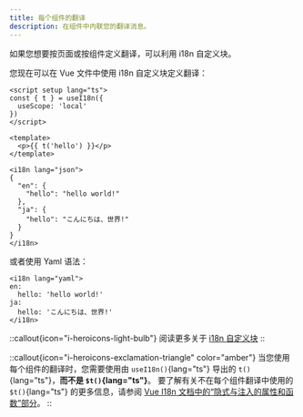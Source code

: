 ```yaml
---
title: 每个组件的翻译
description: 在组件中内联您的翻译消息。
---
```


如果您想要按页面或按组件定义翻译，可以利用 i18n 自定义块。

您现在可以在 Vue 文件中使用 i18n 自定义块定义翻译：

```vue
<script setup lang="ts">
const { t } = useI18n({
  useScope: 'local'
})
</script>

<template>
  <p>{{ t('hello') }}</p>
</template>

<i18n lang="json">
{
  "en": {
    "hello": "hello world!"
  },
  "ja": {
    "hello": "こんにちは、世界!"
  }
}
</i18n>
```

或者使用 Yaml 语法：

```vue
<i18n lang="yaml">
en:
  hello: 'hello world!'
ja:
  hello: 'こんにちは、世界!'
</i18n>
```

::callout{icon="i-heroicons-light-bulb"}
阅读更多关于 [i18n 自定义块](https://vue-i18n.intlify.dev/guide/advanced/sfc.html)
::

::callout{icon="i-heroicons-exclamation-triangle" color="amber"}
当您使用每个组件的翻译时，您需要使用由 `useI18n()`{lang="ts"} 导出的 `t()`{lang="ts"}，**而不是 `$t()`{lang="ts"}**。
要了解有关不在每个组件翻译中使用的 `$t()`{lang="ts"} 的更多信息，请参阅 [Vue I18n 文档中的“隐式与注入的属性和函数”部分](https://vue-i18n.intlify.dev/guide/advanced/composition.html#implicit-with-injected-properties-and-functions)。
::